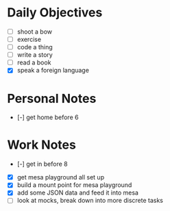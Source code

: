 # Daily Objectives
- [ ] shoot a bow
- [ ] exercise
- [ ] code a thing
- [ ] write a story
- [ ] read a book
- [x] speak a foreign language
# Personal Notes
- [-] get home before 6
# Work Notes
- [-] get in before 8
- [x] get mesa playground all set up
- [x] build a mount point for mesa playground
- [x] add some JSON data and feed it into mesa
- [ ] look at mocks, break down into more discrete tasks
